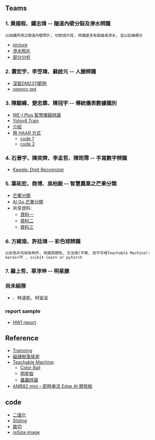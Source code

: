 ## Teams
### 1. 黃揚程、鍾志煒 -- 隧道內壁分裂及滲水辨識
```
以拍攝所得之隧道內壁照片, 切割成片段, 辨識是否有裂縫或滲水, 並以紅線標示
```
* [picture](https://drive.google.com/file/d/18q0CEiLiyk022l9xQ77wGUEGIjNTyhmw/view?usp=drive_link)
* [滲水照片](https://drive.google.com/file/d/1IbN1UrODTZzOsNNImLieOPAN0faQBrX2/view?usp=drive_link)
* [部分分析](https://drive.google.com/drive/folders/11YnRqki1cPVAfWvoQP4jFUEx5nI-fV5j?usp=drive_link)
### 2. 蕭宏宇、李笠瑋、蘇啟元 -- 人臉辨識
* [深智DM2311範例](https://github.com/jumbokh/Computer-Vision/blob/main/docs/%E8%AE%A1%E7%AE%97%E6%9C%BA%E8%A7%86%E8%A7%8940%E4%BE%8B%E8%B5%84%E6%96%99.pdf)
* [opencv ppt](https://github.com/jumbokh/Computer-Vision/blob/main/docs/%E7%AC%AC23%E7%AB%A0%E4%BA%BA%E8%87%89%E8%AD%98%E5%88%A5.pptx)
### 3. 陳駿緯、楚忠霖、陳冠宇 -- 傳統儀表數據識別
* [WE-I Plus 智慧儀錶辨識](https://www.ideas-hatch.com/evb_share_detail.jsp?id=70)
* [Yolov4 Train](https://github.com/jumbokh/Computer-Vision/blob/main/notebooks/YOLOv4_Tutorial.ipynb)
* [介紹](https://github.com/jumbokh/Computer-Vision/blob/main/docs/HUB%208735_%E6%99%BA%E6%85%A7%E5%84%80%E9%8C%B6%E5%B7%A5%E6%A5%AD%E6%87%89%E7%94%A8_0825.pdf)
* [用 HAAR 方式](https://github.com/jumbokh/Computer-Vision/blob/main/docs/ch30%E5%BB%BA%E7%AB%8B%E5%93%88%E7%88%BE%E7%89%B9%E5%BE%B5%E5%88%86%E9%A1%9E%E5%99%A8-%E8%BB%8A%E7%89%8C%E8%BE%A8%E8%AD%98.pdf)
    * [code 1](https://drive.google.com/file/d/16HSvOovBDjQBXEcy2GZbZlqJUUhAXutt/view?usp=drive_link)
    * [code 2](https://drive.google.com/file/d/1bRGwvbdz5zHt1xdXszEwuJ6_2lNtdOCK/view?usp=drive_link)
### 4. 石晉宇、陳奕齊、李孟哲、陳筠霈 -- 手寫數字辨識
* [Kaggle: Digit Recognizer](https://www.kaggle.com/competitions/digit-recognizer/overview)
### 5. 葉祐宏、商博、吳柏毅 -- 智慧農業之芒果分類
* [芒果分類](https://github.com/jumbokh/Computer-Vision/blob/main/notebooks/AIMango/mango-classification.ipynb)
* [AI Go 芒果分類](https://github.com/jumbokh/Computer-Vision/tree/main/notebooks/AIMango)
* 共享資料:
    * [資料一](https://drive.google.com/file/d/1pCZw19OGsa0lgLlW4NydO2iOcNIqEIPK/view?usp=drive_link)
    * [資料二](https://drive.google.com/file/d/10VpEmE89I-_ChiRvPllDg7gLY4j9BgdO/view?usp=drive_link)
    * [資料三](https://drive.google.com/file/d/17k_A9mqIeYvGyq3bZF_RwQNWdwjYt_Pe/view?usp=drive_link)
### 6. 方緒南、許廷瑋 -- 彩色球辨識
```
以彩色乒乓球為物件, 辨識其顏色, 方法用(不限, 但不可用Teachable Machine): keras+TF , scikit-learn or pytorch
```
### 7. 羅上哲、辜浡珅 -- 明星臉

### 尚未組隊
* 、林遠凱、柯宙呈
### report sample
* [HW1 report](https://github.com/jumbokh/Computer-Vision/blob/main/report.md)
## Reference
* [Trainning](https://github.com/jumbokh/Computer-Vision/edit/main/Trainning.md)
* [磁磚脫落偵測](https://drive.google.com/file/d/1Qv2YNyyUtLRX-4QX9j1e0dvVqiRYdEtv/view?usp=drive_link)
* [Teachable Machine](https://teachablemachine.withgoogle.com/train/image):
     * [Color Ball](https://github.com/jumbokh/Computer-Vision/blob/main/sources/ColorBall.tm)
     * [明星臉](https://github.com/jumbokh/Computer-Vision/blob/main/sources/MyStar.tm)
     * [蟲蟲辨識](https://github.com/jumbokh/Computer-Vision/blob/main/sources/bug.tm)
* [AMB82 mini – 即時串流 Edge AI 開發板](https://www.amebaiot.com/zh/amebapro2-amb82-mini-arduino-getting-started/)
## code
* [二值化](https://github.com/jumbokh/Computer-Vision/blob/main/notebooks/Image_threshold.ipynb)
* [Sliding](https://github.com/jumbokh/Computer-Vision/blob/main/notebooks/08_01_Sliding_Window_And_Image_Pyramid.ipynb)
* [裁切](https://github.com/jumbokh/Computer-Vision/blob/main/notebooks/crop_image.ipynb)
* [reSize image](https://github.com/jumbokh/Computer-Vision/blob/main/notebooks/resize_image.ipynb)
